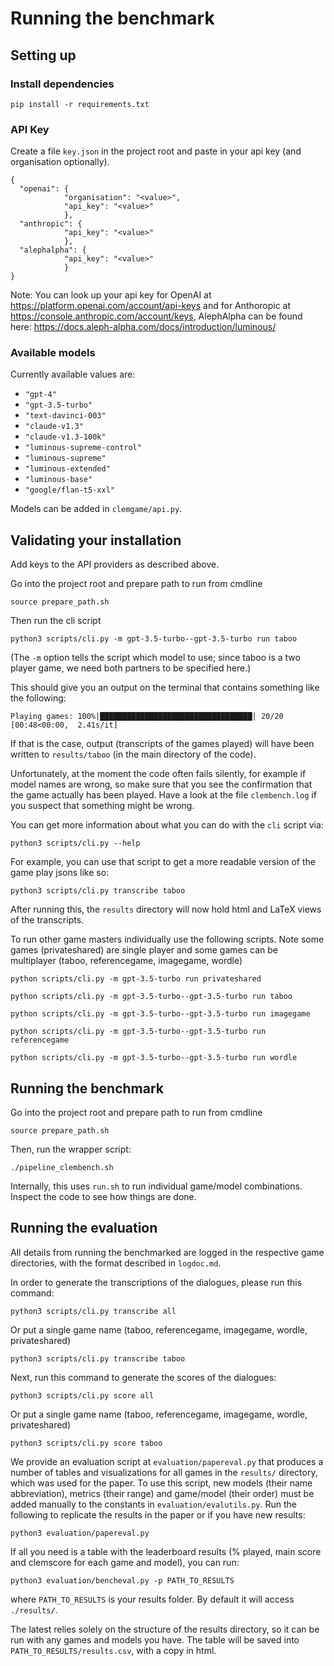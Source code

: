 # Running the benchmark

## Setting up

### Install dependencies

```
pip install -r requirements.txt
```

### API Key

Create a file `key.json` in the project root and paste in your api key (and organisation optionally).

```
{
  "openai": {
            "organisation": "<value>", 
            "api_key": "<value>"
            },
  "anthropic": {
            "api_key": "<value>"
            },
  "alephalpha": {
            "api_key": "<value>"
            }
}
```

Note: You can look up your api key for OpenAI at https://platform.openai.com/account/api-keys and for Anthoropic
at https://console.anthropic.com/account/keys, AlephAlpha can be found
here: https://docs.aleph-alpha.com/docs/introduction/luminous/

### Available models

Currently available values are:

- `"gpt-4"`
- `"gpt-3.5-turbo"`
- `"text-davinci-003"`
- `"claude-v1.3"`
- `"claude-v1.3-100k"`
- `"luminous-supreme-control"`
- `"luminous-supreme"`
- `"luminous-extended"`
- `"luminous-base"`
- `"google/flan-t5-xxl"`

Models can be added in `clemgame/api.py`.


## Validating your installation

Add keys to the API providers as described above.

Go into the project root and prepare path to run from cmdline

```
source prepare_path.sh
```

Then run the cli script

```
python3 scripts/cli.py -m gpt-3.5-turbo--gpt-3.5-turbo run taboo
```

(The `-m` option tells the script which model to use; since taboo is a two player game, we need both partners to be specified here.)

This should give you an output on the terminal that contains something like the following:

```
Playing games: 100%|██████████████████████████████████| 20/20 [00:48<00:00,  2.41s/it]
```

If that is the case, output (transcripts of the games played) will have been written to `results/taboo` (in the main directory of the code).

Unfortunately, at the moment the code often fails silently, for example if model names are wrong, so make sure that you see the confirmation that the game actually has been played. Have a look at the file `clembench.log` if you suspect that something might be wrong.

You can get more information about what you can do with the `cli` script via:

```
python3 scripts/cli.py --help
```

For example, you can use that script to get a more readable version of the game play jsons like so:

```
python3 scripts/cli.py transcribe taboo
```

After running this, the `results` directory will now hold html and LaTeX views of the transcripts.


To run other game masters individually use the following scripts. Note some games (privateshared) are single player and some games can be multiplayer (taboo, referencegame, imagegame, wordle)

```
python scripts/cli.py -m gpt-3.5-turbo run privateshared
```

```
python scripts/cli.py -m gpt-3.5-turbo--gpt-3.5-turbo run taboo
```

```
python scripts/cli.py -m gpt-3.5-turbo--gpt-3.5-turbo run imagegame
```

```
python scripts/cli.py -m gpt-3.5-turbo--gpt-3.5-turbo run referencegame
```

```
python scripts/cli.py -m gpt-3.5-turbo--gpt-3.5-turbo run wordle
```


## Running the benchmark

Go into the project root and prepare path to run from cmdline

```
source prepare_path.sh
```

Then, run the wrapper script:

```
./pipeline_clembench.sh
```

Internally, this uses `run.sh` to run individual game/model combinations. Inspect the code to see how things are done.

## Running the evaluation

All details from running the benchmarked are logged in the respective game directories,
with the format described in ```logdoc.md```.

In order to generate the transcriptions of the dialogues, please run this command:

```
python3 scripts/cli.py transcribe all
```

Or put a single game name (taboo, referencegame, imagegame, wordle, privateshared)

```
python3 scripts/cli.py transcribe taboo
```

Next, run this command to generate the scores of the dialogues:

```
python3 scripts/cli.py score all
```

Or put a single game name (taboo, referencegame, imagegame, wordle, privateshared)

```
python3 scripts/cli.py score taboo
```

We provide an evaluation script at `evaluation/papereval.py` that produces a number of tables and visualizations for all games in the ```results/``` directory, which was used for the paper. To use this script, new models (their name abbreviation), metrics (their range) and game/model (their order) must be added manually to the constants in ```evaluation/evalutils.py```. Run the following to replicate the results in the paper or if you have new results:

```
python3 evaluation/papereval.py
```

If all you need is a table with the leaderboard results (% played, main score and clemscore for each game and model), you can run:

```
python3 evaluation/bencheval.py -p PATH_TO_RESULTS
```

where ```PATH_TO_RESULTS``` is your results folder. By default it will access ```./results/```.

The latest relies solely on the structure of the results directory, so it can be run with any games and models you have. The table will be saved into ```PATH_TO_RESULTS/results.csv```, with a copy in html.
